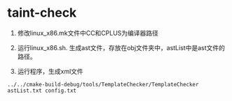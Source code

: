 # taint-check

1. 修改linux_x86.mk文件中CC和CPLUS为编译器路径

2. 运行linux_x86.sh. 生成ast文件，存放在obj文件夹中，astList中是ast文件的路径。

3. 运行程序，生成xml文件

```shell
../../cmake-build-debug/tools/TemplateChecker/TemplateChecker astList.txt config.txt
```
